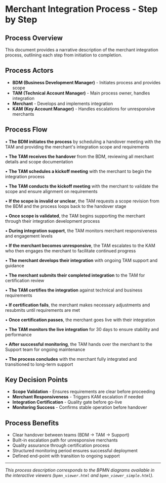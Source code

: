 # Merchant Integration Process - Step by Step

## Process Overview

This document provides a narrative description of the merchant integration process, outlining each step from initiation to completion.

## Process Actors

- **BDM (Business Development Manager)** - Initiates process and provides scope
- **TAM (Technical Account Manager)** - Main process owner, handles integration
- **Merchant** - Develops and implements integration  
- **KAM (Key Account Manager)** - Handles escalations for unresponsive merchants

## Process Flow

• **The BDM initiates the process** by scheduling a handover meeting with the TAM and providing the merchant's integration scope and requirements

• **The TAM receives the handover** from the BDM, reviewing all merchant details and scope documentation

• **The TAM schedules a kickoff meeting** with the merchant to begin the integration process

• **The TAM conducts the kickoff meeting** with the merchant to validate the scope and ensure alignment on requirements

• **If the scope is invalid or unclear**, the TAM requests a scope revision from the BDM and the process loops back to the handover stage

• **Once scope is validated**, the TAM begins supporting the merchant through their integration development process

• **During integration support**, the TAM monitors merchant responsiveness and engagement levels

• **If the merchant becomes unresponsive**, the TAM escalates to the KAM who then engages the merchant to facilitate continued progress

• **The merchant develops their integration** with ongoing TAM support and guidance

• **The merchant submits their completed integration** to the TAM for certification review

• **The TAM certifies the integration** against technical and business requirements

• **If certification fails**, the merchant makes necessary adjustments and resubmits until requirements are met

• **Once certification passes**, the merchant goes live with their integration

• **The TAM monitors the live integration** for 30 days to ensure stability and performance

• **After successful monitoring**, the TAM hands over the merchant to the Support team for ongoing maintenance

• **The process concludes** with the merchant fully integrated and transitioned to long-term support

## Key Decision Points

- **Scope Validation** - Ensures requirements are clear before proceeding
- **Merchant Responsiveness** - Triggers KAM escalation if needed
- **Integration Certification** - Quality gate before go-live
- **Monitoring Success** - Confirms stable operation before handover

## Process Benefits

- Clear handover between teams (BDM → TAM → Support)
- Built-in escalation path for unresponsive merchants
- Quality assurance through certification process
- Structured monitoring period ensures successful deployment
- Defined end-point with transition to ongoing support

---

*This process description corresponds to the BPMN diagrams available in the interactive viewers (`bpmn_viewer.html` and `bpmn_viewer_simple.html`).* 